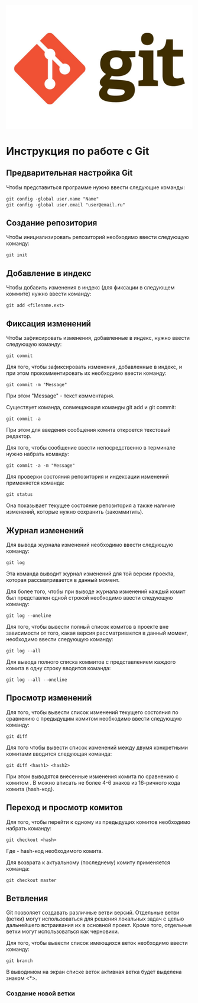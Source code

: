 ![Here is Git logo](gitlogo.JPG)

# **Инструкция по работе с Git**

## **Предварительная настройка Git**

Чтобы представиться программе нужно ввести следующие команды:

    git config -global user.name "Name"
    git config -global user.email "user@email.ru"

## **Создание репозитория**

Чтобы инициализировать репозиторий необходимо ввести следующую команду:

    git init

## **Добавление в индекс**

Чтобы добавить изменения в индекс (для фиксации в следующем коммите) нужно ввести команду:

    git add <filename.ext>

## **Фиксация изменений**

Чтобы зафиксировать изменения, добавленные в индекс, нужно ввести следующую команду:

    git commit
    
Для того, чтобы зафиксировать изменения, добавленные в индекс, и при этом прокомментировать их необходимо ввести команду:

    git commit -m "Message"

При этом "Message" - текст комментария.

Существует команда, совмещающая команды git add и git commit:

    git commit -a

При этом для введения сообщения комита откроется текстовый редактор.

Для того, чтобы сообщение ввести непосредственно в терминале нужно набрать команду:

    git commit -a -m "Message"

Для проверки состояния репозитория и индексации изменений применяется команда:

    git status

Она показывает текущее состояние репозитория а также наличие изменений, которые нужно сохранить (закоммитить).

## **Журнал изменений**

Для вывода журнала изменений необходимо ввести следующую команду:

    git log

Эта команда выводит журнал изменений для той версии проекта, которая рассматривается в данный момент.

Для более того, чтобы при выводе журнала изменений каждый комит был представлен одной строкой необходимо ввести следующую команду:

    git log --oneline

Для того, чтобы вывести полный список комитов в проекте вне зависимости от того, какая версия рассматривается в данный момент, необходимо ввести следующую команду:

    git log --all

Для вывода полного списка коммитов с представлением каждого комита в одну строку вводится команда:

    git log --all --oneline

## **Просмотр изменений**

Для того, чтобы вывести список изменений текущего состояния по сравнению с предыдущим комитом необходимо ввести следующую команду:

    git diff

Для того чтобы вывести список изменений между двумя конкретными комитами вводится следующая команда:

    git diff <hash1> <hash2>

При этом выводятся внесенные изменения комита <hash2> по сравнению с комитом <hash1>.
В <hash> можно вписать не более 4-6 знаков из 16-ричного кода комита (hash-код).

## **Переход и просмотр комитов**

Для того, чтобы перейти к одному из предыдущих комитов необходимо набрать команду:

    git checkout <hash>

Где <hash> - hash-код необходимого комита.

Для возврата к актуальному (последнему) комиту применяется команда:

    git checkout master

## **Ветвления**

Git позволяет создавать различные ветви версий.
Отдельные ветви (ветки) могут использоваться для решения локальных задач с целью дальнейшего встраивания их в основной проект. Кроме того, отдельные ветки могут использоваться как черновики.

Для того, чтобы вывести список имеющихся веток необходимо ввести команду:

    git branch

В выводимом на экран списке веток активная ветка будет выделена знаком <*>.

### Создание новой ветки
